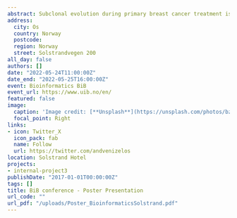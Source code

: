 ```yaml
---
abstract: Subclonal evolution during primary breast cancer treatment is largely unexplored. We performed whole exome sequencing of tumor biopsies extracted before and after sequential epirubicin and docetaxel in 51 patients included in a neoadjuvant phase II trial. There was a profound and differential redistribution of subclones during epirubicin and docetaxel treatment. While trunk mutations and main subclones persisted, smaller subclones frequently appeared or disappeared during treatment. Reassessment of raw data, beyond formal mutation calling, indicated that the majority of subclones appearing during treatment were present in pretreatment breast cancers below conventional detection limits. No single mutations or mutational profiles predictive of treatment response were identified. A significant drop in tumor mutational burden (TMB) was observed in epirubicin responders (p=0.043), whereas subsequent docetaxel treatment decreased TMB among non-responders (p=0.006). Copy number analysis demonstrated specific genomic regions to be systematically lost or gained during treatment with each compound. 
address:
  city: Os
  country: Norway
  postcode:
  region: Norway
  street: Solstrandvegen 200
all_day: false
authors: []
date: "2022-05-24T11:00:00Z"
date_end: "2022-05-25T16:00:00Z"
event: Bioinformatics BiB
event_url: https://www.uib.no/en/
featured: false
image:
  caption: 'Image credit: [**Unsplash**](https://unsplash.com/photos/bzdhc5b3Bxs)'
  focal_point: Right
links:
- icon: Twitter_X
  icon_pack: fab
  name: Follow
  url: https://twitter.com/andvenizelos
location: Solstrand Hotel
projects:
- internal-project3
publishDate: "2017-01-01T00:00:00Z"
tags: []
title: BiB conference - Poster Presentation
url_code: ""
url_pdf: "/uploads/Poster_BioinformaticsSolstrand.pdf"
---
```


